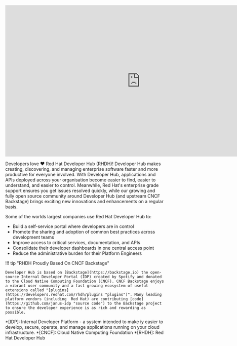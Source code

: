 
<iframe
  width="850"
  height="478"
  src="https://www.youtube.com/embed/LB1w8hjBt5k"
  title="Red Hat Developer Hub Overview"
  frameborder="0"
  allow="picture-in-picture"
  allowfullscreen></iframe>

Developers love :heart: Red Hat Developer Hub (RHDH)! Developer Hub makes creating, discovering, and managing enterprise software faster and more productive for everyone involved. With Developer Hub, applications and APIs deployed across your organisation become easier to find, easier to understand, and easier to control. Meanwhile, Red Hat's enterprise grade support ensures you get issues resolved quickly, while our growing and fully open source community around Developer Hub (and upstream CNCF Backstage) brings exciting new innovations and enhancements on a regular basis. 

Some of the worlds largest companies use Red Hat Developer Hub to:

* Build a self-service portal where developers are in control
* Promote the sharing and adoption of common best practices across development teams
* Improve access to critical services, documentation, and APIs
* Consolidate their developer dashboards in one central access point 
* Reduce the administrative burden for their Platform Engineers

!!! tip "RHDH Proudly Based On CNCF Backstage"

    Developer Hub is based on [Backstage](https://backstage.io) the open-source Internal Developer Portal (IDP) created by Spotify and donated to the Cloud Native Computing Foundation (CNCF). CNCF Backstage enjoys a vibrant user community and a fast growing ecosystem of useful extensions called "[plugins](https://developers.redhat.com/rhdh/plugins "plugins")". Many leading platform vendors (including  Red Hat) are contributing [code](https://github.com/janus-idp "source code") to the Backstage project to ensure the developer experience is as rich and rewarding as possible.

*[IDP]: Internal Developer Platform - a system intended to make iy easier to develop, secure, operate, and manage applications running on your cloud infrastructure.
*[CNCF]: Cloud Native Computing Foundation
*[RHDH]: Red Hat Developer Hub
